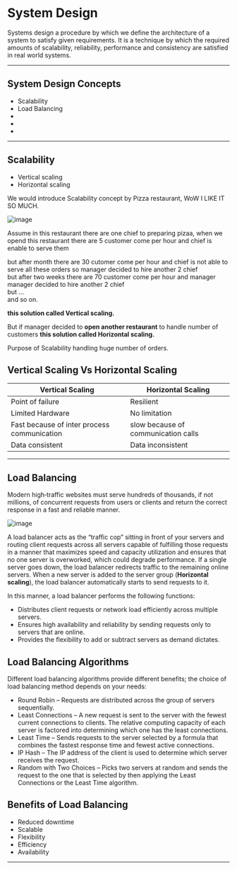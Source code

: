 # System Design
Systems design a procedure by which we define the architecture of a system to satisfy given requirements. It is a technique by which the required amounts of scalability, reliability, performance and consistency are satisfied in real world systems.

-----------------------------------------------------------------------------------------------------------------------------------------------------------------
## System Design Concepts
- Scalability
- Load Balancing
-
-
-





-----------------------------------------------------------------------------------------------------------------------------------------------------------------


## Scalability
  - Vertical scaling
  - Horizontal scaling

We would introduce Scalability concept by Pizza restaurant, WoW I LIKE IT SO MUCH.

![image](https://user-images.githubusercontent.com/64374947/137215027-50252638-023d-4bcf-9002-a83ff9510934.png)

Assume in this restaurant there are one chief to preparing pizaa, when we opend this restaurant there are 5 customer come per hour and chief is enable to serve them

but after month there are 30 cutomer come per hour and chief is not able to serve all these orders so manager decided to hire another 2 chief <br>
but after two weeks there are 70 customer come per hour and manager manager decided to hire another 2 chief <br>
but ... <br>
and so on.

**this solution called Vertical scaling.**

But if manager decided to **open another restaurant** to handle number of customers **this solution called Horizontal scaling.**

Purpose of Scalability handling huge number of orders.

## Vertical Scaling Vs Horizontal Scaling
|Vertical Scaling |Horizontal Scaling |
--- | --- | 
|Point of failure|Resilient|
|Limited Hardware| No limitation|
|Fast because of inter process communication|slow because of communication calls|
|Data consistent | Data inconsistent|



-----------------------------------------------------------------------------------------------------------------------------------------------------------------


## Load Balancing
Modern high‑traffic websites must serve hundreds of thousands, if not millions, of concurrent requests from users or clients and return the correct response in a fast and reliable manner.

![image](https://user-images.githubusercontent.com/64374947/137583070-5aa6df43-adf0-48a2-9490-fc381d8b496b.png)


A load balancer acts as the “traffic cop” sitting in front of your servers and routing client requests across all servers capable of fulfilling those requests in a manner that maximizes speed and capacity utilization and ensures that no one server is overworked, which could degrade performance. If a single server goes down, the load balancer redirects traffic to the remaining online servers. When a new server is added to the server group (**Horizontal scaling**), the load balancer automatically starts to send requests to it.

In this manner, a load balancer performs the following functions:
- Distributes client requests or network load efficiently across multiple servers.
- Ensures high availability and reliability by sending requests only to servers that are online.
- Provides the flexibility to add or subtract servers as demand dictates.

## Load Balancing Algorithms
Different load balancing algorithms provide different benefits; the choice of load balancing method depends on your needs:
- Round Robin – Requests are distributed across the group of servers sequentially.
- Least Connections – A new request is sent to the server with the fewest current connections to clients. The relative computing capacity of each server is factored into determining which one has the least connections.
- Least Time – Sends requests to the server selected by a formula that combines the fastest response time and fewest active connections.
- IP Hash – The IP address of the client is used to determine which server receives the request.
- Random with Two Choices – Picks two servers at random and sends the request to the one that is selected by then applying the Least Connections or the Least Time algorithm.

## Benefits of Load Balancing
- Reduced downtime
- Scalable
- Flexibility
- Efficiency
- Availability

-----------------------------------------------------------------------------------------------------------------------------------------------------------------

